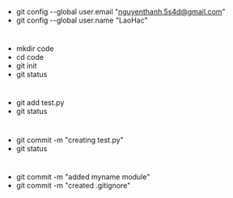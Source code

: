  - git config --global user.email "nguyenthanh.5s4d@gmail.com"
 - git config --global user.name "LaoHac"
#
 - mkdir code
 - cd code
 - git init
 - git status
#
 - git add test.py
 - git status
#
 - git commit -m "creating test.py"
 - git status
#
 - git commit -m "added myname module"
 - git commit -m "created .gitignore"
 
